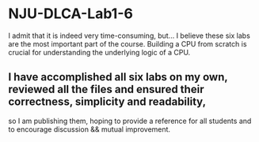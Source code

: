 # NJU-DLCA-Lab1-6

I admit that it is indeed very time-consuming, but...
I believe these six labs are the most important part of the course. Building a CPU from scratch is crucial for understanding the underlying logic of a CPU.

## I have accomplished all six labs on my own, reviewed all the files and ensured their correctness, simplicity and readability,

so I am publishing them,
hoping to provide a reference for all students and to encourage discussion && mutual improvement.
